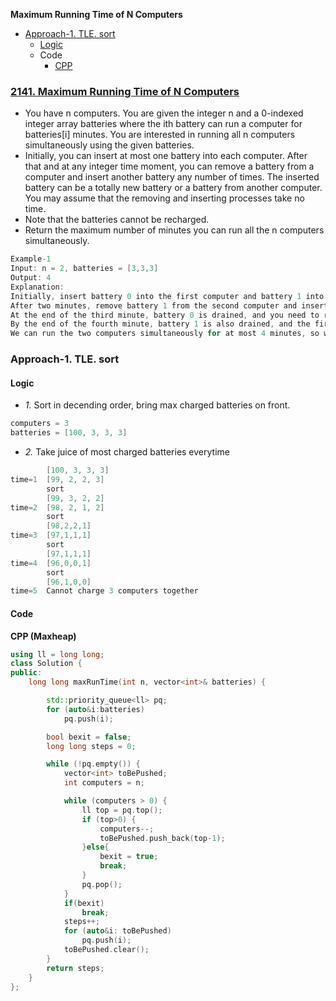 **Maximum Running Time of N Computers**
- [Approach-1. TLE. sort](#a1)
  - [Logic](#l)
  - Code
    - [CPP](#cpp)

### [2141. Maximum Running Time of N Computers](https://leetcode.com/problems/maximum-running-time-of-n-computers/description/)
- You have n computers. You are given the integer n and a 0-indexed integer array batteries where the ith battery can run a computer for batteries[i] minutes. You are interested in running all n computers simultaneously using the given batteries.
- Initially, you can insert at most one battery into each computer. After that and at any integer time moment, you can remove a battery from a computer and insert another battery any number of times. The inserted battery can be a totally new battery or a battery from another computer. You may assume that the removing and inserting processes take no time.
- Note that the batteries cannot be recharged.
- Return the maximum number of minutes you can run all the n computers simultaneously.
```c
Example-1
Input: n = 2, batteries = [3,3,3]
Output: 4
Explanation: 
Initially, insert battery 0 into the first computer and battery 1 into the second computer.
After two minutes, remove battery 1 from the second computer and insert battery 2 instead. Note that battery 1 can still run for one minute.
At the end of the third minute, battery 0 is drained, and you need to remove it from the first computer and insert battery 1 instead.
By the end of the fourth minute, battery 1 is also drained, and the first computer is no longer running.
We can run the two computers simultaneously for at most 4 minutes, so we return 4.
```

<a name=a1></a>
### Approach-1. TLE. sort
<a name=l></a>
#### Logic
- _1._ Sort in decending order, bring max charged batteries on front.
```c
computers = 3
batteries = [100, 3, 3, 3]
```
- _2._ Take juice of most charged batteries everytime
```c
        [100, 3, 3, 3]
time=1  [99, 2, 2, 3]
        sort
        [99, 3, 2, 2]
time=2  [98, 2, 1, 2]
        sort
        [98,2,2,1]
time=3  [97,1,1,1]
        sort
        [97,1,1,1]
time=4  [96,0,0,1]
        sort
        [96,1,0,0]
time=5  Cannot charge 3 computers together
```

#### Code
<a name=cpp></a>
**CPP (Maxheap)**
```cpp
using ll = long long;
class Solution {
public:
    long long maxRunTime(int n, vector<int>& batteries) {

        std::priority_queue<ll> pq;
        for (auto&i:batteries)
            pq.push(i);

        bool bexit = false;
        long long steps = 0;

        while (!pq.empty()) {
            vector<int> toBePushed;
            int computers = n;

            while (computers > 0) {
                ll top = pq.top();
                if (top>0) {
                    computers--;
                    toBePushed.push_back(top-1);
                }else{
                    bexit = true;
                    break;
                }
                pq.pop();
            }
            if(bexit)
                break;
            steps++;
            for (auto&i: toBePushed)
                pq.push(i);
            toBePushed.clear();
        }
        return steps;
    }
};
```
